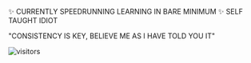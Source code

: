 ✨ CURRENTLY SPEEDRUNNING LEARNING IN BARE MINIMUM
✨ SELF TAUGHT IDIOT

"CONSISTENCY IS KEY, BELIEVE ME AS I HAVE TOLD YOU IT"

![visitors](https://visitor-badge.glitch.me/badge?page_id=WhyGitHubb.WhyGitHubb&left_color=green&right_color=red)
